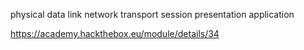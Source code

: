 physical
data link
network
transport
session
presentation
application

https://academy.hackthebox.eu/module/details/34